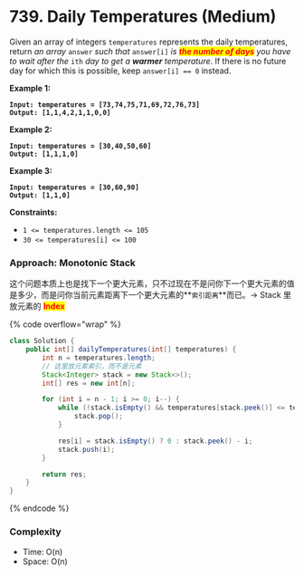 # 739. Daily Temperatures (Medium)

Given an array of integers `temperatures` represents the daily temperatures, return _an array_ `answer` _such that_ `answer[i]` _is <mark style="color:red;">**the number of days**</mark> you have to wait after the_ `ith` _day to get a **warmer** temperature_. If there is no future day for which this is possible, keep `answer[i] == 0` instead.

**Example 1:**

<pre><code><strong>Input: temperatures = [73,74,75,71,69,72,76,73]
</strong><strong>Output: [1,1,4,2,1,1,0,0]
</strong></code></pre>

**Example 2:**

<pre><code><strong>Input: temperatures = [30,40,50,60]
</strong><strong>Output: [1,1,1,0]
</strong></code></pre>

**Example 3:**

<pre><code><strong>Input: temperatures = [30,60,90]
</strong><strong>Output: [1,1,0]
</strong></code></pre>

**Constraints:**

* `1 <= temperatures.length <= 105`
* `30 <= temperatures[i] <= 100`



### Approach: Monotonic Stack

这个问题本质上也是找下一个更大元素，只不过现在不是问你下一个更大元素的值是多少，而是问你当前元素距离下一个更大元素的**`索引距离`**而已。-> Stack 里放元素的 <mark style="color:red;">**Index**</mark>

{% code overflow="wrap" %}
```java
class Solution {
    public int[] dailyTemperatures(int[] temperatures) {
        int n = temperatures.length;
        // 这里放元素索引，而不是元素
        Stack<Integer> stack = new Stack<>();
        int[] res = new int[n]; 

        for (int i = n - 1; i >= 0; i--) {
            while (!stack.isEmpty() && temperatures[stack.peek()] <= temperatures[i]) {
                stack.pop();
            }

            res[i] = stack.isEmpty() ? 0 : stack.peek() - i;
            stack.push(i);
        }

        return res;
    }
}

```
{% endcode %}

### Complexity

* Time: O(n)
* Space: O(n)
